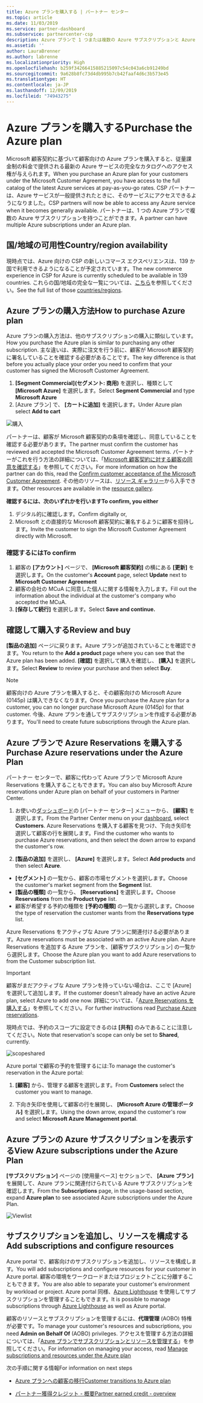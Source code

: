 ```yaml
---
title: Azure プランを購入する | パートナー センター
ms.topic: article
ms.date: 11/03/2019
ms.service: partner-dashboard
ms.subservice: partnercenter-csp
description: Azure プランで 1 つまたは複数の Azure サブスクリプションと Azure 予約を購入する方法、リソースを構成する方法、サブスクリプションを表示または追加する方法について説明します。
ms.assetid: ''
author: LauraBrenner
ms.author: labrenne
ms.localizationpriority: High
ms.openlocfilehash: b259f34266415885215097c54c043a6cb91249bd
ms.sourcegitcommit: 9a628b8fc73d4db995b7cb42faaf4d6c3b573e45
ms.translationtype: HT
ms.contentlocale: ja-JP
ms.lasthandoff: 12/09/2019
ms.locfileid: "74943275"
---
```

# <a name="purchase-the-azure-plan"></a><span data-ttu-id="a33ee-103">Azure プランを購入する</span><span class="sxs-lookup"><span data-stu-id="a33ee-103">Purchase the Azure plan</span></span>

<span data-ttu-id="a33ee-104">Microsoft 顧客契約に基づいて顧客向けの Azure プランを購入すると、従量課金制の料金で提供される最新の Azure サービスの完全なカタログへのアクセス権が与えられます。</span><span class="sxs-lookup"><span data-stu-id="a33ee-104">When you purchase an Azure plan for your customers under the Microsoft Customer Agreement, you have access to the full catalog of the latest Azure services at pay-as-you-go rates.</span></span> <span data-ttu-id="a33ee-105">CSP パートナーは、Azure サービスが一般提供されたときに、そのサービスにアクセスできるようになりました。</span><span class="sxs-lookup"><span data-stu-id="a33ee-105">CSP partners will now be able to access any Azure service when it becomes generally available.</span></span> <span data-ttu-id="a33ee-106">パートナーは、1 つの Azure プランで複数の Azure サブスクリプションを持つことができます。</span><span class="sxs-lookup"><span data-stu-id="a33ee-106">A partner can have multiple Azure subscriptions under an Azure plan.</span></span> 

## <a name="countryregion-availability"></a><span data-ttu-id="a33ee-107">国/地域の可用性</span><span class="sxs-lookup"><span data-stu-id="a33ee-107">Country/region availability</span></span>
<span data-ttu-id="a33ee-108">現時点では、Azure 向けの CSP の新しいコマース エクスペリエンスは、139 か国で利用できるようになることが予定されています。</span><span class="sxs-lookup"><span data-stu-id="a33ee-108">The new commerce experience in CSP for Azure is currently scheduled to be available in 139 countries.</span></span> <span data-ttu-id="a33ee-109">これらの国/地域の完全な一覧については、[こちら](https://query.prod.cms.rt.microsoft.com/cms/api/am/binary/RE3QN0x)を参照してください。</span><span class="sxs-lookup"><span data-stu-id="a33ee-109">See the full list of those [countries/regions](https://query.prod.cms.rt.microsoft.com/cms/api/am/binary/RE3QN0x).</span></span> 

## <a name="how-to-purchase-azure-plan"></a><span data-ttu-id="a33ee-110">Azure プランの購入方法</span><span class="sxs-lookup"><span data-stu-id="a33ee-110">How to purchase Azure plan</span></span>

<span data-ttu-id="a33ee-111">Azure プランの購入方法は、他のサブスクリプションの購入に類似しています。</span><span class="sxs-lookup"><span data-stu-id="a33ee-111">How you purchase the Azure plan is similar to purchasing any other subscription.</span></span> <span data-ttu-id="a33ee-112">主な違いは、実際に注文を行う前に、顧客が Microsoft 顧客契約に署名していることを確認する必要があることです。</span><span class="sxs-lookup"><span data-stu-id="a33ee-112">The key difference is that before you actually place your order you need to confirm that your customer has signed the Microsoft Customer Agreement.</span></span>

1. <span data-ttu-id="a33ee-113">**[Segment Commercial]\(セグメント: 商用\)** を選択し、種類として **[Microsoft Azure]** を選択します。</span><span class="sxs-lookup"><span data-stu-id="a33ee-113">Select **Segment Commercial** and type **Microsoft Azure**</span></span> 
2. <span data-ttu-id="a33ee-114">[Azure プラン] で、 **[カートに追加]** を選択します。</span><span class="sxs-lookup"><span data-stu-id="a33ee-114">Under Azure plan select **Add to cart**</span></span>

![購入](images/azure/Azurepurchase1.png)

<span data-ttu-id="a33ee-116">パートナーは、顧客が Microsoft 顧客契約の条項を確認し、同意していることを確認する必要があります。</span><span class="sxs-lookup"><span data-stu-id="a33ee-116">The partner must confirm the customer has reviewed and accepted the Microsoft Customer Agreement terms.</span></span> <span data-ttu-id="a33ee-117">パートナーがこれを行う方法の詳細については、「[Microsoft 顧客契約に対する顧客の同意を確認する](https://docs.microsoft.com/partner-center/confirm-customer-agreement)」を参照してください。</span><span class="sxs-lookup"><span data-stu-id="a33ee-117">For more information on how the partner can do this, read the [Confirm customer acceptance of the Microsoft Customer Agreement](https://docs.microsoft.com/partner-center/confirm-customer-agreement).</span></span> <span data-ttu-id="a33ee-118">その他のリソースは、[リソース ギャラリー](https://partner.microsoft.com/resources/collection/Microsoft-Customer-Agreement-in-the-CSP-program#/)から入手できます。</span><span class="sxs-lookup"><span data-stu-id="a33ee-118">Other resources are available in the [resource gallery](https://partner.microsoft.com/resources/collection/Microsoft-Customer-Agreement-in-the-CSP-program#/).</span></span>

<span data-ttu-id="a33ee-119">**確認するには、次のいずれかを行います**</span><span class="sxs-lookup"><span data-stu-id="a33ee-119">**To confirm, you either**</span></span>
1. <span data-ttu-id="a33ee-120">デジタル的に確認します。</span><span class="sxs-lookup"><span data-stu-id="a33ee-120">Confirm digitally or,</span></span>
2. <span data-ttu-id="a33ee-121">Microsoft との直接的な Microsoft 顧客契約に署名するように顧客を招待します。</span><span class="sxs-lookup"><span data-stu-id="a33ee-121">Invite the customer to sign the Microsoft Customer Agreement directly with Microsoft.</span></span> 

### <a name="to-confirm"></a><span data-ttu-id="a33ee-122">確認するには</span><span class="sxs-lookup"><span data-stu-id="a33ee-122">To confirm</span></span> 

1. <span data-ttu-id="a33ee-123">顧客の **[アカウント]** ページで、 **[Microsoft 顧客契約]** の横にある **[更新]** を選択します。</span><span class="sxs-lookup"><span data-stu-id="a33ee-123">On the customer's **Account** page, select **Update** next to **Microsoft Customer Agreement**</span></span>  
2. <span data-ttu-id="a33ee-124">顧客の会社の MCuA に同意した個人に関する情報を入力します。</span><span class="sxs-lookup"><span data-stu-id="a33ee-124">Fill out the information about the individual at the customer's company who accepted the MCuA.</span></span>
3. <span data-ttu-id="a33ee-125">**[保存して続行]** を選択します。</span><span class="sxs-lookup"><span data-stu-id="a33ee-125">Select **Save and continue.**</span></span>  

## <a name="review-and-buy"></a><span data-ttu-id="a33ee-126">確認して購入する</span><span class="sxs-lookup"><span data-stu-id="a33ee-126">Review and buy</span></span>

<span data-ttu-id="a33ee-127">**[製品の追加]** ページに戻ります。Azure プランが追加されていることを確認できます。</span><span class="sxs-lookup"><span data-stu-id="a33ee-127">You return to the **Add a product** page where you can see that the Azure plan has been added.</span></span> <span data-ttu-id="a33ee-128">**[確認]** を選択して購入を確認し、 **[購入]** を選択します。</span><span class="sxs-lookup"><span data-stu-id="a33ee-128">Select **Review** to review your purchase and then select **Buy**.</span></span> 

>[!Note]
><span data-ttu-id="a33ee-129">顧客向けの Azure プランを購入すると、その顧客向けの Microsoft Azure (0145p) は購入できなくなります。</span><span class="sxs-lookup"><span data-stu-id="a33ee-129">Once you purchase the Azure plan for a customer, you can no longer purchase Microsoft Azure (0145p) for that customer.</span></span> <span data-ttu-id="a33ee-130">今後、Azure プランを通してサブスクリプションを作成する必要があります。</span><span class="sxs-lookup"><span data-stu-id="a33ee-130">You'll need to create future subscriptions through the Azure plan.</span></span>

## <a name="purchase-azure-reservations-under-the-azure-plan"></a><span data-ttu-id="a33ee-131">Azure プランで Azure Reservations を購入する</span><span class="sxs-lookup"><span data-stu-id="a33ee-131">Purchase Azure reservations under the Azure Plan</span></span> 
  
<span data-ttu-id="a33ee-132">パートナー センターで、顧客に代わって Azure プランで Microsoft Azure Reservations を購入することもできます。</span><span class="sxs-lookup"><span data-stu-id="a33ee-132">You can also buy Microsoft Azure reservations under Azure plan on behalf of your customers in Partner Center.</span></span>

1. <span data-ttu-id="a33ee-133">お使いの[ダッシュボード](https://partner.microsoft.com/dashboard/)の [パートナー センター] メニューから、 **[顧客]** を選択します。</span><span class="sxs-lookup"><span data-stu-id="a33ee-133">From the Partner Center menu on your [dashboard](https://partner.microsoft.com/dashboard/), select **Customers**.</span></span> <span data-ttu-id="a33ee-134">Azure Reservations を購入する顧客を見つけ、下向き矢印を選択して顧客の行を展開します。</span><span class="sxs-lookup"><span data-stu-id="a33ee-134">Find the customer who wants to purchase Azure reservations, and then select the down arrow to expand the customer's row.</span></span> 

2. <span data-ttu-id="a33ee-135">**[製品の追加]** を選択し、 **[Azure]** を選択します。</span><span class="sxs-lookup"><span data-stu-id="a33ee-135">Select **Add products** and then select **Azure**.</span></span> 
- <span data-ttu-id="a33ee-136">**[セグメント]** の一覧から、顧客の市場セグメントを選択します。</span><span class="sxs-lookup"><span data-stu-id="a33ee-136">Choose the customer's market segment from the **Segment** list.</span></span> 
- <span data-ttu-id="a33ee-137">**[製品の種類]** の一覧から、 **[Reservations]** を選択します。</span><span class="sxs-lookup"><span data-stu-id="a33ee-137">Choose **Reservations** from the **Product type** list.</span></span> 
- <span data-ttu-id="a33ee-138">顧客が希望する予約の種類を **[予約の種類]** の一覧から選択します。</span><span class="sxs-lookup"><span data-stu-id="a33ee-138">Choose the type of reservation the customer wants from the **Reservations type** list.</span></span> 

<span data-ttu-id="a33ee-139">Azure Reservations をアクティブな Azure プランに関連付ける必要があります。</span><span class="sxs-lookup"><span data-stu-id="a33ee-139">Azure reservations must be associated with an active Azure plan.</span></span> <span data-ttu-id="a33ee-140">Azure Reservations を追加する Azure プランを、[顧客サブスクリプション] の一覧から選択します。</span><span class="sxs-lookup"><span data-stu-id="a33ee-140">Choose the Azure plan you want to add Azure reservations to from the Customer subscription list.</span></span> 

>[!Important] 
><span data-ttu-id="a33ee-141">顧客がまだアクティブな Azure プランを持っていない場合は、ここで [Azure] を選択して追加します。</span><span class="sxs-lookup"><span data-stu-id="a33ee-141">If the customer doesn't already have an active Azure plan, select Azure to add one now.</span></span> <span data-ttu-id="a33ee-142">詳細については、「[Azure Reservations を購入する](https://docs.microsoft.com/partner-center/azure-reservations-buying#purchase-azure-reservations)」を参照してください。</span><span class="sxs-lookup"><span data-stu-id="a33ee-142">For further instructions read [Purchase Azure reservations](https://docs.microsoft.com/partner-center/azure-reservations-buying#purchase-azure-reservations).</span></span>

<span data-ttu-id="a33ee-143">現時点では、予約のスコープに設定できるのは **[共有]** のみであることに注意してください。</span><span class="sxs-lookup"><span data-stu-id="a33ee-143">Note that reservation's scope can only be set to **Shared**, currently.</span></span> 

![scopeshared](images/azure/addprods1.png)

<span data-ttu-id="a33ee-145">Azure portal で顧客の予約を管理するには:</span><span class="sxs-lookup"><span data-stu-id="a33ee-145">To manage the customer's reservation in the Azure portal:</span></span> 

1. <span data-ttu-id="a33ee-146">**[顧客]** から、管理する顧客を選択します。</span><span class="sxs-lookup"><span data-stu-id="a33ee-146">From **Customers** select the customer you want to manage.</span></span> 

2. <span data-ttu-id="a33ee-147">下向き矢印を使用して顧客の行を展開し、 **[Microsoft Azure の管理ポータル]** を選択します。</span><span class="sxs-lookup"><span data-stu-id="a33ee-147">Using the down arrow, expand the customer's row and select **Microsoft Azure Management portal**.</span></span>  
 
## <a name="view-azure-subscriptions-under-the-azure-plan"></a><span data-ttu-id="a33ee-148">Azure プランの Azure サブスクリプションを表示する</span><span class="sxs-lookup"><span data-stu-id="a33ee-148">View Azure subscriptions under the Azure Plan</span></span> 

<span data-ttu-id="a33ee-149">**[サブスクリプション]** ページの [使用量ベース] セクションで、 **[Azure プラン]** を展開して、Azure プランに関連付けられている Azure サブスクリプションを確認します。</span><span class="sxs-lookup"><span data-stu-id="a33ee-149">From the **Subscriptions** page, in the usage-based section, expand **Azure plan** to see associated Azure subscriptions under the Azure Plan.</span></span>

![Viewlist](images/azure/addprods2.png) 


## <a name="add-subscriptions-and-configure-resources"></a><span data-ttu-id="a33ee-151">サブスクリプションを追加し、リソースを構成する</span><span class="sxs-lookup"><span data-stu-id="a33ee-151">Add subscriptions and configure resources</span></span>

<span data-ttu-id="a33ee-152">Azure portal で、顧客向けのサブスクリプションを追加し、リソースを構成します。</span><span class="sxs-lookup"><span data-stu-id="a33ee-152">You will add subscriptions and configure resources for your customer in Azure portal.</span></span> <span data-ttu-id="a33ee-153">顧客の環境をワークロードまたはプロジェクトごとに分離することもできます。</span><span class="sxs-lookup"><span data-stu-id="a33ee-153">You are also able to separate your customer's environment by workload or project.</span></span> <span data-ttu-id="a33ee-154">Azure portal 同様、[Azure Lighthouse](https://azure.microsoft.com/services/azure-lighthouse/) を使用してサブスクリプションを管理することもできます。</span><span class="sxs-lookup"><span data-stu-id="a33ee-154">It is possible to manage subscriptions through [Azure Lighthouse](https://azure.microsoft.com/services/azure-lighthouse/) as well as Azure portal.</span></span> 

<span data-ttu-id="a33ee-155">顧客のリソースとサブスクリプションを管理するには、**代理管理** (AOBO) 特権が必要です。</span><span class="sxs-lookup"><span data-stu-id="a33ee-155">To manage your customer's resources and subscriptions, you need **Admin on Behalf Of** (AOBO) privileges.</span></span> <span data-ttu-id="a33ee-156">アクセスを管理する方法の詳細については、「[Azure プランでサブスクリプションとリソースを管理する](azure-plan-manage.md)」を参照してください。</span><span class="sxs-lookup"><span data-stu-id="a33ee-156">For information on managing your access, read [Manage subscriptions and resources under the Azure plan](azure-plan-manage.md)</span></span>

<span data-ttu-id="a33ee-157">次の手順に関する情報</span><span class="sxs-lookup"><span data-stu-id="a33ee-157">For information on next steps</span></span>

- [<span data-ttu-id="a33ee-158">Azure プランへの顧客の移行</span><span class="sxs-lookup"><span data-stu-id="a33ee-158">Customer transitions to Azure plan</span></span>](azure-plan-transition.md)

- [<span data-ttu-id="a33ee-159">パートナー獲得クレジット - 概要</span><span class="sxs-lookup"><span data-stu-id="a33ee-159">Partner earned credit - overview</span></span>](partner-earned-credit.md)







            




    

  













    



    
